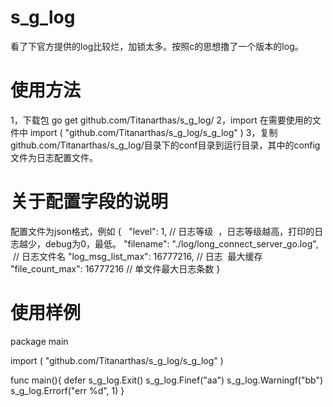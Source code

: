 # s_g_log
看了下官方提供的log比较烂，加锁太多。按照c的思想撸了一个版本的log。

# 使用方法
1，下载包
go get github.com/Titanarthas/s_g_log/
2，import
在需要使用的文件中
import (
	"github.com/Titanarthas/s_g_log/s_g_log"
)
3，复制github.com/Titanarthas/s_g_log/目录下的conf目录到运行目录，其中的config文件为日志配置文件。

# 关于配置字段的说明
配置文件为json格式，例如
{
    "level": 1,  // 日志等级
  ，日志等级越高，打印的日志越少，debug为0，最低。
  "filename": "./log/long_connect_server_go.log",  // 日志文件名
  "log_msg_list_max": 16777216,  // 日志
  最大缓存  
  "file_count_max": 16777216  // 单文件最大日志条数
}

# 使用样例
package main

import (
	"github.com/Titanarthas/s_g_log/s_g_log"
)

func main(){
	defer s_g_log.Exit()
	s_g_log.Finef("aa")
	s_g_log.Warningf("bb")
	s_g_log.Errorf("err %d", 1)
}
